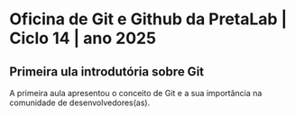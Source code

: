 # Oficina de Git e Github da PretaLab | Ciclo 14 | ano 2025

## Primeira ula introdutória sobre Git
A primeira aula apresentou o conceito de Git e a sua importância na comunidade de desenvolvedores(as).
